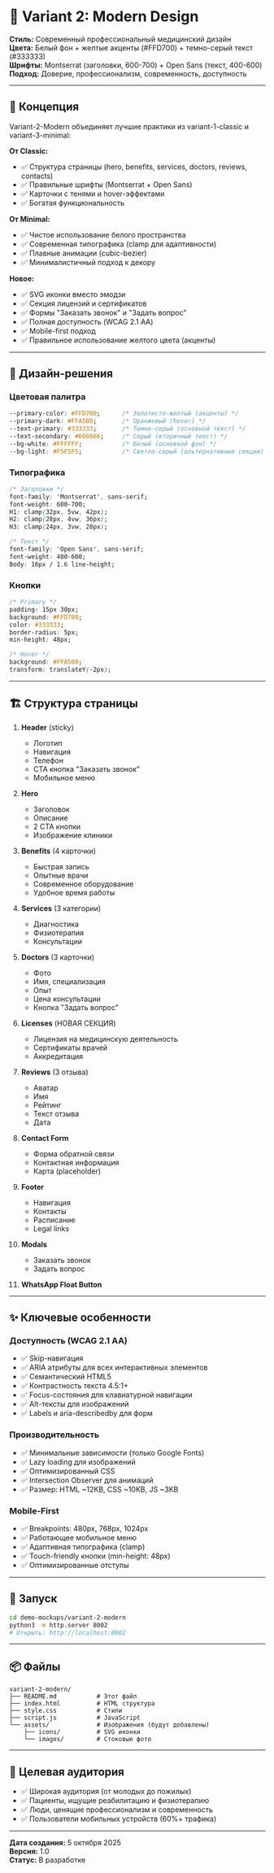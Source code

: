# 🎨 Variant 2: Modern Design

**Стиль:** Современный профессиональный медицинский дизайн  
**Цвета:** Белый фон + желтые акценты (#FFD700) + темно-серый текст (#333333)  
**Шрифты:** Montserrat (заголовки, 600-700) + Open Sans (текст, 400-600)  
**Подход:** Доверие, профессионализм, современность, доступность

---

## 🎯 Концепция

Variant-2-Modern объединяет лучшие практики из variant-1-classic и variant-3-minimal:

**От Classic:**
- ✅ Структура страницы (hero, benefits, services, doctors, reviews, contacts)
- ✅ Правильные шрифты (Montserrat + Open Sans)
- ✅ Карточки с тенями и hover-эффектами
- ✅ Богатая функциональность

**От Minimal:**
- ✅ Чистое использование белого пространства
- ✅ Современная типографика (clamp для адаптивности)
- ✅ Плавные анимации (cubic-bezier)
- ✅ Минималистичный подход к декору

**Новое:**
- ✅ SVG иконки вместо эмодзи
- ✅ Секция лицензий и сертификатов
- ✅ Формы "Заказать звонок" и "Задать вопрос"
- ✅ Полная доступность (WCAG 2.1 AA)
- ✅ Mobile-first подход
- ✅ Правильное использование желтого цвета (акценты)

---

## 🎨 Дизайн-решения

### Цветовая палитра

```css
--primary-color: #FFD700;      /* Золотисто-желтый (акценты) */
--primary-dark: #FFA500;       /* Оранжевый (hover) */
--text-primary: #333333;       /* Темно-серый (основной текст) */
--text-secondary: #666666;     /* Серый (вторичный текст) */
--bg-white: #FFFFFF;           /* Белый (основной фон) */
--bg-light: #F5F5F5;           /* Светло-серый (альтернативные секции) */
```

### Типографика

```css
/* Заголовки */
font-family: 'Montserrat', sans-serif;
font-weight: 600-700;
H1: clamp(32px, 5vw, 42px);
H2: clamp(28px, 4vw, 36px);
H3: clamp(24px, 3vw, 28px);

/* Текст */
font-family: 'Open Sans', sans-serif;
font-weight: 400-600;
Body: 16px / 1.6 line-height;
```

### Кнопки

```css
/* Primary */
padding: 15px 30px;
background: #FFD700;
color: #333333;
border-radius: 5px;
min-height: 48px;

/* Hover */
background: #FFA500;
transform: translateY(-2px);
```

---

## 🏗️ Структура страницы

1. **Header** (sticky)
   - Логотип
   - Навигация
   - Телефон
   - CTA кнопка "Заказать звонок"
   - Мобильное меню

2. **Hero**
   - Заголовок
   - Описание
   - 2 CTA кнопки
   - Изображение клиники

3. **Benefits** (4 карточки)
   - Быстрая запись
   - Опытные врачи
   - Современное оборудование
   - Удобное время работы

4. **Services** (3 категории)
   - Диагностика
   - Физиотерапия
   - Консультации

5. **Doctors** (3 карточки)
   - Фото
   - Имя, специализация
   - Опыт
   - Цена консультации
   - Кнопка "Задать вопрос"

6. **Licenses** (НОВАЯ СЕКЦИЯ)
   - Лицензия на медицинскую деятельность
   - Сертификаты врачей
   - Аккредитация

7. **Reviews** (3 отзыва)
   - Аватар
   - Имя
   - Рейтинг
   - Текст отзыва
   - Дата

8. **Contact Form**
   - Форма обратной связи
   - Контактная информация
   - Карта (placeholder)

9. **Footer**
   - Навигация
   - Контакты
   - Расписание
   - Legal links

10. **Modals**
    - Заказать звонок
    - Задать вопрос

11. **WhatsApp Float Button**

---

## ✨ Ключевые особенности

### Доступность (WCAG 2.1 AA)

- ✅ Skip-навигация
- ✅ ARIA атрибуты для всех интерактивных элементов
- ✅ Семантический HTML5
- ✅ Контрастность текста 4.5:1+
- ✅ Focus-состояния для клавиатурной навигации
- ✅ Alt-тексты для изображений
- ✅ Labels и aria-describedby для форм

### Производительность

- ✅ Минимальные зависимости (только Google Fonts)
- ✅ Lazy loading для изображений
- ✅ Оптимизированный CSS
- ✅ Intersection Observer для анимаций
- ✅ Размер: HTML ~12KB, CSS ~10KB, JS ~3KB

### Mobile-First

- ✅ Breakpoints: 480px, 768px, 1024px
- ✅ Работающее мобильное меню
- ✅ Адаптивная типографика (clamp)
- ✅ Touch-friendly кнопки (min-height: 48px)
- ✅ Оптимизированные отступы

---

## 🚀 Запуск

```bash
cd demo-mockups/variant-2-modern
python3 -m http.server 8002
# Открыть: http://localhost:8002
```

---

## 📦 Файлы

```
variant-2-modern/
├── README.md           # Этот файл
├── index.html          # HTML структура
├── style.css           # Стили
├── script.js           # JavaScript
└── assets/             # Изображения (будут добавлены)
    ├── icons/          # SVG иконки
    └── images/         # Стоковые фото
```

---

## 🎯 Целевая аудитория

- ✅ Широкая аудитория (от молодых до пожилых)
- ✅ Пациенты, ищущие реабилитацию и физиотерапию
- ✅ Люди, ценящие профессионализм и современность
- ✅ Пользователи мобильных устройств (60%+ трафика)

---

**Дата создания:** 5 октября 2025  
**Версия:** 1.0  
**Статус:** В разработке
